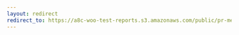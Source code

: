 ```yaml
---
layout: redirect
redirect_to: https://a8c-woo-test-reports.s3.amazonaws.com/public/pr-merge/39701/e2e/index.html
---
```

